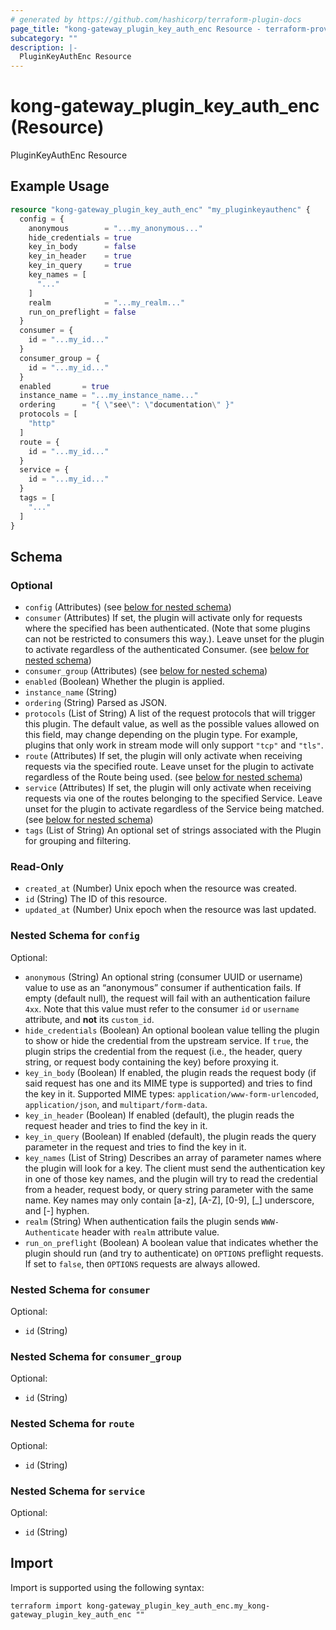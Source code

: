 ```yaml
---
# generated by https://github.com/hashicorp/terraform-plugin-docs
page_title: "kong-gateway_plugin_key_auth_enc Resource - terraform-provider-kong-gateway"
subcategory: ""
description: |-
  PluginKeyAuthEnc Resource
---
```


# kong-gateway_plugin_key_auth_enc (Resource)

PluginKeyAuthEnc Resource

## Example Usage

```terraform
resource "kong-gateway_plugin_key_auth_enc" "my_pluginkeyauthenc" {
  config = {
    anonymous        = "...my_anonymous..."
    hide_credentials = true
    key_in_body      = false
    key_in_header    = true
    key_in_query     = true
    key_names = [
      "..."
    ]
    realm            = "...my_realm..."
    run_on_preflight = false
  }
  consumer = {
    id = "...my_id..."
  }
  consumer_group = {
    id = "...my_id..."
  }
  enabled       = true
  instance_name = "...my_instance_name..."
  ordering      = "{ \"see\": \"documentation\" }"
  protocols = [
    "http"
  ]
  route = {
    id = "...my_id..."
  }
  service = {
    id = "...my_id..."
  }
  tags = [
    "..."
  ]
}
```

<!-- schema generated by tfplugindocs -->
## Schema

### Optional

- `config` (Attributes) (see [below for nested schema](#nestedatt--config))
- `consumer` (Attributes) If set, the plugin will activate only for requests where the specified has been authenticated. (Note that some plugins can not be restricted to consumers this way.). Leave unset for the plugin to activate regardless of the authenticated Consumer. (see [below for nested schema](#nestedatt--consumer))
- `consumer_group` (Attributes) (see [below for nested schema](#nestedatt--consumer_group))
- `enabled` (Boolean) Whether the plugin is applied.
- `instance_name` (String)
- `ordering` (String) Parsed as JSON.
- `protocols` (List of String) A list of the request protocols that will trigger this plugin. The default value, as well as the possible values allowed on this field, may change depending on the plugin type. For example, plugins that only work in stream mode will only support `"tcp"` and `"tls"`.
- `route` (Attributes) If set, the plugin will only activate when receiving requests via the specified route. Leave unset for the plugin to activate regardless of the Route being used. (see [below for nested schema](#nestedatt--route))
- `service` (Attributes) If set, the plugin will only activate when receiving requests via one of the routes belonging to the specified Service. Leave unset for the plugin to activate regardless of the Service being matched. (see [below for nested schema](#nestedatt--service))
- `tags` (List of String) An optional set of strings associated with the Plugin for grouping and filtering.

### Read-Only

- `created_at` (Number) Unix epoch when the resource was created.
- `id` (String) The ID of this resource.
- `updated_at` (Number) Unix epoch when the resource was last updated.

<a id="nestedatt--config"></a>
### Nested Schema for `config`

Optional:

- `anonymous` (String) An optional string (consumer UUID or username) value to use as an “anonymous” consumer if authentication fails. If empty (default null), the request will fail with an authentication failure `4xx`. Note that this value must refer to the consumer `id` or `username` attribute, and **not** its `custom_id`.
- `hide_credentials` (Boolean) An optional boolean value telling the plugin to show or hide the credential from the upstream service. If `true`, the plugin strips the credential from the request (i.e., the header, query string, or request body containing the key) before proxying it.
- `key_in_body` (Boolean) If enabled, the plugin reads the request body (if said request has one and its MIME type is supported) and tries to find the key in it. Supported MIME types: `application/www-form-urlencoded`, `application/json`, and `multipart/form-data`.
- `key_in_header` (Boolean) If enabled (default), the plugin reads the request header and tries to find the key in it.
- `key_in_query` (Boolean) If enabled (default), the plugin reads the query parameter in the request and tries to find the key in it.
- `key_names` (List of String) Describes an array of parameter names where the plugin will look for a key. The client must send the authentication key in one of those key names, and the plugin will try to read the credential from a header, request body, or query string parameter with the same name.  Key names may only contain [a-z], [A-Z], [0-9], [_] underscore, and [-] hyphen.
- `realm` (String) When authentication fails the plugin sends `WWW-Authenticate` header with `realm` attribute value.
- `run_on_preflight` (Boolean) A boolean value that indicates whether the plugin should run (and try to authenticate) on `OPTIONS` preflight requests. If set to `false`, then `OPTIONS` requests are always allowed.


<a id="nestedatt--consumer"></a>
### Nested Schema for `consumer`

Optional:

- `id` (String)


<a id="nestedatt--consumer_group"></a>
### Nested Schema for `consumer_group`

Optional:

- `id` (String)


<a id="nestedatt--route"></a>
### Nested Schema for `route`

Optional:

- `id` (String)


<a id="nestedatt--service"></a>
### Nested Schema for `service`

Optional:

- `id` (String)

## Import

Import is supported using the following syntax:

```shell
terraform import kong-gateway_plugin_key_auth_enc.my_kong-gateway_plugin_key_auth_enc ""
```
